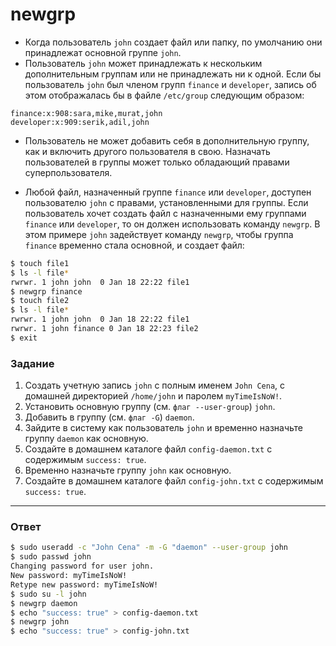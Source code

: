 # newgrp

- Когда пользователь `john` создает файл или папку, по умолчанию они принадлежат основной группе `john`.
- Пользователь `john` может принадлежать к нескольким дополнительным группам или не принадлежать ни к одной. Если бы пользователь `john` был членом групп `finance` и `developer`, запись об этом отображалась бы в файле `/etc/group` следующим образом:

```
finance:x:908:sara,mike,murat,john
developer:x:909:serik,adil,john
```

- Пользователь не может добавить себя в дополнительную группу, как и включить другого пользователя в свою. Назначать пользователей в группы может только обладающий правами суперпользователя.

- Любой файл, назначенный группе `finance` или `developer`, доступен пользователю `john` с правами, установленными для группы. Если пользователь хочет создать файл с назначенными ему группами `finance` или `developer`, то он должен использовать команду `newgrp`. В этом примере `john` задействует команду `newgrp`, чтобы группа `finance` временно стала основной, и создает файл:

```bash
$ touch file1
$ ls -l file*
­rw­rw­r­­. 1 john john  0 Jan 18 22:22 file1
$ newgrp finance
$ touch file2
$ ls -l file*
­rw­rw­r­­. 1 john john  0 Jan 18 22:22 file1
­rw­rw­r­­. 1 john finance 0 Jan 18 22:23 file2
$ exit
```

### Задание

1. Создать учетную запись `john` c полным именем `John Cena`, с домашней директорией `/home/john` и паролем `myTimeIsNoW!`.
2. Установить основную группу (см. `флаг --user-group`) `john`.
3. Добавить в группу (см. `флаг -G`) `daemon`.
4. Зайдите в систему как пользователь `john` и временно назначьте группу `daemon` как основную.
5. Создайте в домашнем каталоге файл `config-daemon.txt` с содержимым `success: true`.
6. Временно назначьте группу `john` как основную.
7. Создайте в домашнем каталоге файл `config-john.txt` с содержимым `success: true`.

---

### Ответ

```bash
$ sudo useradd -c "John Cena" -m -G "daemon" --user-group john
$ sudo passwd john
Changing password for user john.
New password: myTimeIsNoW!
Retype new password: myTimeIsNoW!
$ sudo su -l john
$ newgrp daemon
$ echo "success: true" > config-daemon.txt
$ newgrp john
$ echo "success: true" > config-john.txt
```
